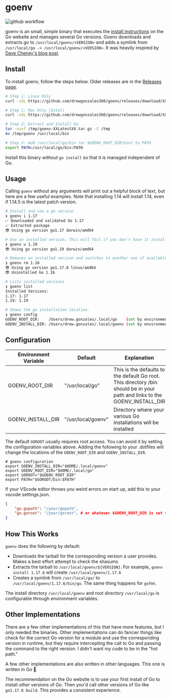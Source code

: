 # goenv

![github workflow](https://github.com/drewgonzales360/goenv/actions/workflows/github-actions.yml/badge.svg)

goenv is an small, simple binary that executes the [install instructions](https://go.dev/doc/install) on the Go website and manages several Go versions. Goenv downloads and extracts go to `/usr/local/goenv/<VERSION>` and adds a symlink from `/usr/local/go -> /usr/local/goenv/<VERSION>`. It was heavily inspired by [Dave Cheney's blog post](https://dave.cheney.net/2014/04/20/how-to-install-multiple-versions-of-go).

## Install

To install goenv, follow the steps below. Older releases are in the [Releases page](https://github.com/drewgonzales360/goenv/releases).

```bash
# Step 1: Linux Only
curl -sSL https://github.com/drewgonzales360/goenv/releases/download/XXLatestXX/goenv-linux-amd64-XXLatestXX.tar.gz -o /tmp/goenv-XXLatestXX.tar.gz

# Step 1: Mac Only (Intel)
curl -sSL https://github.com/drewgonzales360/goenv/releases/download/XXLatestXX/goenv-darwin-amd64-XXLatestXX.tar.gz -o /tmp/goenv-XXLatestXX.tar.gz

# Step 2: Extract and Install Go
tar -xzvf /tmp/goenv-XXLatestXX.tar.gz -C /tmp
mv /tmp/goenv /usr/local/bin

# Step 3: Add /usr/local/go/bin (or $GOENV_ROOT_DIR/bin) to PATH
export PATH=/usr/local/go/bin:PATH
```

Install this binary _without_ `go install` so that it is managed independent of Go.

## Usage

Calling `goenv` without any arguments will print out a helpful block of text, but here are a few useful examples. Note that installing 1.14 will install 1.14, even if 1.14.5 is the latest patch version.

```bash
# Install and use a go version
❯ goenv i 1.17
✅ Downloaded and validated Go 1.17
✅ Extracted package
😎 Using go version go1.17 darwin/amd64

# Use an installed version. This will fail if you don't have it installed.
❯ goenv u 1.19
😎 Using go version go1.19 darwin/amd64

# Removes an installed version and switches to another one if available
❯ goenv rm 1.16
😎 Using go version go1.17.8 linux/amd64
😎 Uninstalled Go 1.16

# Lists installed versions
❯ goenv list
Installed Versions:
1.17: 1.17
1.19: 1.19

# Shows the go installation location.
❯ goenv config
GOENV_ROOT_DIR:    /Users/drew.gonzales/.local/go    (set by environment variable)
GOENV_INSTALL_DIR: /Users/drew.gonzales/.local/goenv (set by environment variable)
```

## Configuration

| Environment Variable  | Default             | Explanation |
| -                     | -                   | - |
| GOENV_ROOT_DIR        | "/usr/local/go"     | This is the defaults to the default Go root. This directory /bin should be in your path and links to the GOENV_INSTALL_DIR |
| GOENV_INSTALL_DIR     | "/usr/local/goenv"  | Directory where your various Go installations will be installed |

The default `GOROOT` usually requires root access. You can avoid it by setting the configuration variables above. Adding the following to your .dotfiles will change the locations of the `GOENV_ROOT_DIR` and `GOENV_INSTALL_DIR`.

```shell
# goenv configuration
export GOENV_INSTALL_DIR="$HOME/.local/goenv"
export GOENV_ROOT_DIR="$HOME/.local/go"
export GOROOT="$GOENV_ROOT_DIR"
export PATH="$GOROOT/bin:$PATH"
```

If your VScode editor throws you weird errors on start up, add this to your vscode settings.json.
```json
{
    "go.gopath": "/your/gopath",
    "go.goroot": "/your/goroot", # or whatever $GOENV_ROOT_DIR is set to
}
```

## How This Works

`goenv` does the following by default:
  - Downloads the tarball for the corresponding version a user provides. Makes a best effort attempt to check the shasums
  - Extracts the tarball to `/usr/local/goenv/${VERSION}`. For example, `goenv install 1.17.6` will create `/usr/local/goenv/1.17.6`
  - Creates a symlink from `/usr/local/go/` to `/usr/local/goenv/1.17.6/bin/go`. The same thing happens for `gofmt`.

The install directory `/usr/local/goenv` and root directory `/usr/local/go` is configurable through environment variables.

## Other Implementations

There are a few other implementations of this that have more features, but I only needed the binaries. Other implementations can do fancier things like check for the correct Go version for a module and use the corresponding version in runtime, but they require intercepting the call to Go and passing the command to the right version. I didn't want my code to be in the "hot path."

A few other implementations are also written in other languages. This one is written in Go 🥵.

The recommendation on the Go website is to use your first install of Go to install _other_ versions of Go. Then you'd call other versions of Go like `go1.17.8 build`. This provides a consistent experience.
